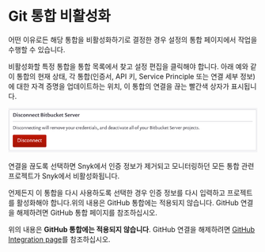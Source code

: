 # Git 통합 비활성화

어떤 이유로든 해당 통합을 비활성화하기로 결정한 경우 설정의 통합 페이지에서 작업을 수행할 수 있습니다.

비활성화할 특정 통합을 통합 목록에서 찾고 설정 편집을 클릭해야 합니다. 아래 예와 같이 통합의 현재 상태, 각 통합(인증서, API 키, Service Principle 또는 연결 세부 정보)에 대한 자격 증명을 업데이트하는 위치, 이 통합의 연결을 끊는 빨간색 상자가 표시됩니다.

![](<../../../.gitbook/assets/uuid-b3a98f2c-4cc8-7753-8efa-396e9ec1e717-en-2- (3) (1) (1).png>)

연결을 끊도록 선택하면 Snyk에서 인증 정보가 제거되고 모니터링하던 모든 통합 관련 프로젝트가 Snyk에서 비활성화됩니다.

언제든지 이 통합을 다시 사용하도록 선택한 경우 인증 정보를 다시 입력하고 프로젝트를 활성화해야 합니다.위의 내용은 GitHub 통합에는 적용되지 않습니다. GitHub 연결을 해제하려면 GitHub 통합 페이지를 참조하십시오.

위의 내용은 **GitHub 통합에는 적용되지 않습니다**. GitHub 연결을 해제하려면 [GitHub Integration page](../git-repository-scm-integrations/github-integration.md#disconnecting-the-github-integration)를 참조하십시오.
